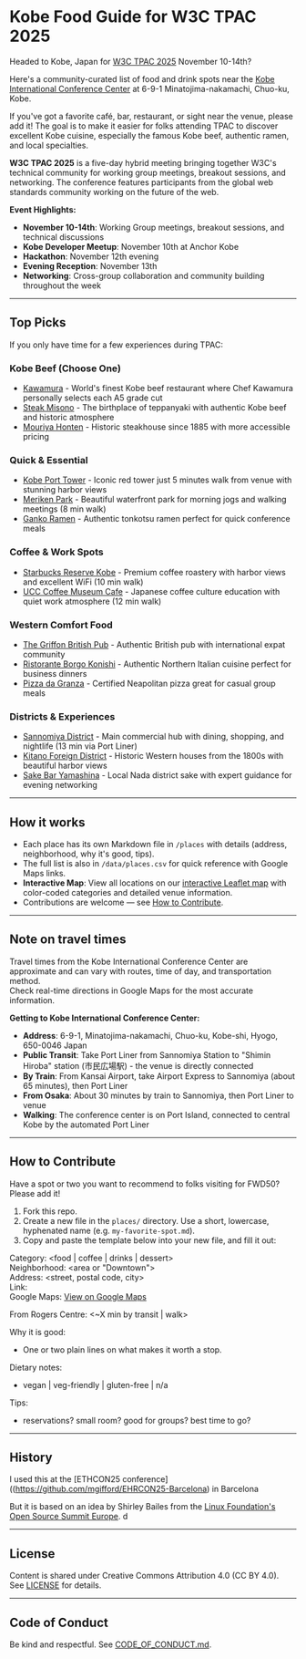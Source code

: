 # Kobe Food Guide for W3C TPAC 2025

Headed to Kobe, Japan for [W3C TPAC 2025](https://www.w3.org/2025/11/TPAC/) November 10-14th?  

Here's a community-curated list of food and drink spots near the [Kobe International Conference Center](https://maps.google.com/maps/place/Kobe+International+Conference+Center) at 6-9-1 Minatojima-nakamachi, Chuo-ku, Kobe.   

If you've got a favorite café, bar, restaurant, or sight near the venue, please add it! The goal is to make it easier for folks attending TPAC to discover excellent Kobe cuisine, especially the famous Kobe beef, authentic ramen, and local specialties.  

**W3C TPAC 2025** is a five-day hybrid meeting bringing together W3C's technical community for working group meetings, breakout sessions, and networking. The conference features participants from the global web standards community working on the future of the web.

**Event Highlights:**
- **November 10-14th**: Working Group meetings, breakout sessions, and technical discussions
- **Kobe Developer Meetup**: November 10th at Anchor Kobe  
- **Hackathon**: November 12th evening
- **Evening Reception**: November 13th  
- **Networking**: Cross-group collaboration and community building throughout the week

---

## Top Picks

If you only have time for a few experiences during TPAC:  

### Kobe Beef (Choose One)
- [Kawamura](places/Kawamura.md) - World's finest Kobe beef restaurant where Chef Kawamura personally selects each A5 grade cut
- [Steak Misono](places/Steak-Misono.md) - The birthplace of teppanyaki with authentic Kobe beef and historic atmosphere  
- [Mouriya Honten](places/Mouriya-Honten.md) - Historic steakhouse since 1885 with more accessible pricing

### Quick & Essential
- [Kobe Port Tower](places/Kobe-Port-Tower.md) - Iconic red tower just 5 minutes walk from venue with stunning harbor views
- [Meriken Park](places/Meriken-Park.md) - Beautiful waterfront park for morning jogs and walking meetings (8 min walk)
- [Ganko Ramen](places/Ganko-Ramen.md) - Authentic tonkotsu ramen perfect for quick conference meals

### Coffee & Work Spots
- [Starbucks Reserve Kobe](places/Starbucks-Reserve-Kobe.md) - Premium coffee roastery with harbor views and excellent WiFi (10 min walk)
- [UCC Coffee Museum Cafe](places/UCC-Coffee-Museum-Cafe.md) - Japanese coffee culture education with quiet work atmosphere (12 min walk)

### Western Comfort Food
- [The Griffon British Pub](places/The-Griffon-British-Pub.md) - Authentic British pub with international expat community
- [Ristorante Borgo Konishi](places/Ristorante-Borgo-Konishi.md) - Authentic Northern Italian cuisine perfect for business dinners
- [Pizza da Granza](places/Pizza-da-Granza.md) - Certified Neapolitan pizza great for casual group meals

### Districts & Experiences  
- [Sannomiya District](places/Sannomiya-District.md) - Main commercial hub with dining, shopping, and nightlife (13 min via Port Liner)
- [Kitano Foreign District](places/Kitano-Foreign-District.md) - Historic Western houses from the 1800s with beautiful harbor views
- [Sake Bar Yamashina](places/Sake-Bar-Yamashina.md) - Local Nada district sake with expert guidance for evening networking

---

## How it works
- Each place has its own Markdown file in `/places` with details (address, neighborhood, why it's good, tips).  
- The full list is also in `/data/places.csv` for quick reference with Google Maps links.  
- **Interactive Map**: View all locations on our [interactive Leaflet map](https://mgifford.github.io/Food-W3C-Kobe/map.html) with color-coded categories and detailed venue information.
- Contributions are welcome — see [How to Contribute](#how-to-contribute).  

---

## Note on travel times
Travel times from the Kobe International Conference Center are approximate and can vary with routes, time of day, and transportation method.  
Check real-time directions in Google Maps for the most accurate information.

**Getting to Kobe International Conference Center:**
- **Address**: 6-9-1, Minatojima-nakamachi, Chuo-ku, Kobe-shi, Hyogo, 650-0046 Japan
- **Public Transit**: Take Port Liner from Sannomiya Station to "Shimin Hiroba" station (市民広場駅) - the venue is directly connected
- **By Train**: From Kansai Airport, take Airport Express to Sannomiya (about 65 minutes), then Port Liner
- **From Osaka**: About 30 minutes by train to Sannomiya, then Port Liner to venue
- **Walking**: The conference center is on Port Island, connected to central Kobe by the automated Port Liner

---

## How to Contribute

Have a spot or two you want to recommend to folks visiting for FWD50? Please add it!

1. Fork this repo.
2. Create a new file in the `places/` directory. Use a short, lowercase, hyphenated name (e.g. `my-favorite-spot.md`).
3. Copy and paste the template below into your new file, and fill it out:

Category: <food | coffee | drinks | dessert>  
Neighborhood: <area or "Downtown">  
Address: <street, postal code, city>  
Link: <official site or Google Maps>  
Google Maps: [View on Google Maps](https://maps.google.com/maps?q=<address>)

From Rogers Centre: <~X min by transit | walk>

Why it is good:  
- One or two plain lines on what makes it worth a stop.  

Dietary notes:  
- vegan | veg-friendly | gluten-free | n/a  

Tips:  
- reservations? small room? good for groups? best time to go?

---

## History

I used this at the [ETHCON25 conference]((https://github.com/mgifford/EHRCON25-Barcelona) in Barcelona


But it is based on an idea by Shirley Bailes from the [Linux Foundation's Open Source Summit Europe](https://github.com/shirleybailes/oss-europe-amsterdam-foo).
d

---

## License
Content is shared under Creative Commons Attribution 4.0 (CC BY 4.0).  
See [LICENSE](LICENSE) for details.

---

## Code of Conduct
Be kind and respectful. See [CODE_OF_CONDUCT.md](CODE_OF_CONDUCT.md).
